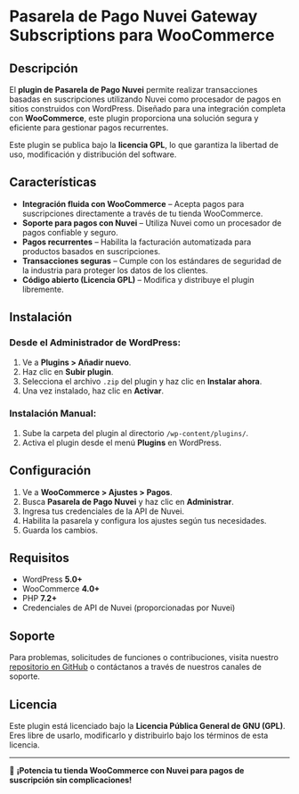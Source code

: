 # Pasarela de Pago Nuvei Gateway Subscriptions para WooCommerce

## Descripción
El **plugin de Pasarela de Pago Nuvei** permite realizar transacciones basadas en suscripciones utilizando Nuvei como procesador de pagos en sitios construidos con WordPress. Diseñado para una integración completa con **WooCommerce**, este plugin proporciona una solución segura y eficiente para gestionar pagos recurrentes.

Este plugin se publica bajo la **licencia GPL**, lo que garantiza la libertad de uso, modificación y distribución del software.

## Características
- **Integración fluida con WooCommerce** – Acepta pagos para suscripciones directamente a través de tu tienda WooCommerce.
- **Soporte para pagos con Nuvei** – Utiliza Nuvei como un procesador de pagos confiable y seguro.
- **Pagos recurrentes** – Habilita la facturación automatizada para productos basados en suscripciones.
- **Transacciones seguras** – Cumple con los estándares de seguridad de la industria para proteger los datos de los clientes.
- **Código abierto (Licencia GPL)** – Modifica y distribuye el plugin libremente.

## Instalación
### Desde el Administrador de WordPress:
1. Ve a **Plugins > Añadir nuevo**.
2. Haz clic en **Subir plugin**.
3. Selecciona el archivo `.zip` del plugin y haz clic en **Instalar ahora**.
4. Una vez instalado, haz clic en **Activar**.

### Instalación Manual:
1. Sube la carpeta del plugin al directorio `/wp-content/plugins/`.
2. Activa el plugin desde el menú **Plugins** en WordPress.

## Configuración
1. Ve a **WooCommerce > Ajustes > Pagos**.
2. Busca **Pasarela de Pago Nuvei** y haz clic en **Administrar**.
3. Ingresa tus credenciales de la API de Nuvei.
4. Habilita la pasarela y configura los ajustes según tus necesidades.
5. Guarda los cambios.

## Requisitos
- WordPress **5.0+**
- WooCommerce **4.0+**
- PHP **7.2+**
- Credenciales de API de Nuvei (proporcionadas por Nuvei)

## Soporte
Para problemas, solicitudes de funciones o contribuciones, visita nuestro [repositorio en GitHub](https://github.com/e-soria/nuvei_payment_gateway/) o contáctanos a través de nuestros canales de soporte.

## Licencia
Este plugin está licenciado bajo la **Licencia Pública General de GNU (GPL)**. Eres libre de usarlo, modificarlo y distribuirlo bajo los términos de esta licencia.

---

🚀 **¡Potencia tu tienda WooCommerce con Nuvei para pagos de suscripción sin complicaciones!**

